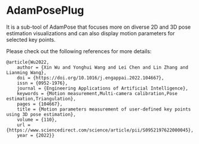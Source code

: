 # AdamPosePlug
 
It is a sub-tool of AdamPose that focuses more on diverse 2D and 3D pose estimation visualizations and can also display motion parameters for selected key points.


Please check out the following references for more details:

    @article{Wu2022,
        author = {Xin Wu and Yonghui Wang and Lei Chen and Lin Zhang and Lianming Wang},
        doi = {https://doi.org/10.1016/j.engappai.2022.104667},
        issn = {0952-1976},
        journal = {Engineering Applications of Artificial Intelligence},
        keywords = {Motion measurement,Multi-camera calibration,Pose estimation,Triangulation},
        pages = {104667},
        title = {Motion parameters measurement of user-defined key points using 3D pose estimation},
        volume = {110},
        url = {https://www.sciencedirect.com/science/article/pii/S0952197622000045},
        year = {2022}}
